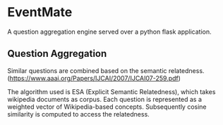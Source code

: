 # EventMate
A question aggregation engine served over a python flask application.

## Question Aggregation
Similar questions are combined based on the semantic relatedness. (https://www.aaai.org/Papers/IJCAI/2007/IJCAI07-259.pdf)

The algorithm used is ESA (Explicit Semantic Relatedness), which takes wikipedia documents as corpus. Each question is represented as a weighted vector of Wikipedia-based concepts. Subsequently cosine similarity is computed to access the relatedness.
